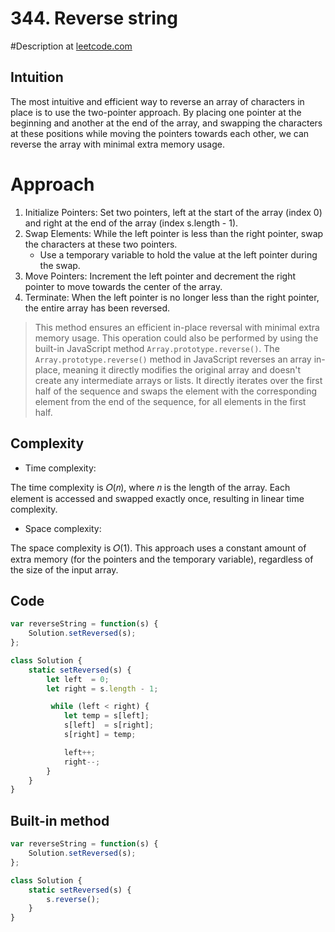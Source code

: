 # 344. Reverse string
#Description at [leetcode.com](https://leetcode.com/problems/reverse-string/description/)

## Intuition
The most intuitive and efficient way to reverse an array of characters in place is to use the two-pointer approach. By 
placing one pointer at the beginning and another at the end of the array, and swapping the characters at these positions 
while moving the pointers towards each other, we can reverse the array with minimal extra memory usage.

# Approach
1. Initialize Pointers: Set two pointers, left at the start of the array (index 0) and right at the end of the array 
   (index s.length - 1).
2. Swap Elements: While the left pointer is less than the right pointer, swap the characters at these two pointers.
    - Use a temporary variable to hold the value at the left pointer during the swap.
3. Move Pointers: Increment the left pointer and decrement the right pointer to move towards the center of the array.
4. Terminate: When the left pointer is no longer less than the right pointer, the entire array has been reversed.

> This method ensures an efficient in-place reversal with minimal extra memory usage. This operation could also be 
> performed by using the built-in JavaScript method `Array.prototype.reverse()`. The `Array.prototype.reverse()` method 
> in JavaScript reverses an array in-place, meaning it directly modifies the original array and doesn't create any 
> intermediate arrays or lists. It directly iterates over the first half of the sequence and swaps the element with the 
> corresponding element from the end of the sequence, for all elements in the first half.

## Complexity
- Time complexity:

The time complexity is 𝑂(𝑛), where 𝑛 is the length of the array. Each element is accessed and swapped exactly once, 
resulting in linear time complexity.

- Space complexity:

The space complexity is 𝑂(1). This approach uses a constant amount of extra memory (for the pointers and the temporary 
variable), regardless of the size of the input array.

## Code
```js
var reverseString = function(s) {
    Solution.setReversed(s);
};

class Solution {
    static setReversed(s) {
        let left  = 0;            
        let right = s.length - 1; 

         while (left < right) {
            let temp = s[left];  
            s[left]  = s[right];  
            s[right] = temp;     

            left++;  
            right--; 
        }
    }
}
```

## Built-in method
```js
var reverseString = function(s) {
    Solution.setReversed(s);
};

class Solution {
    static setReversed(s) {
        s.reverse();
    }
}
```